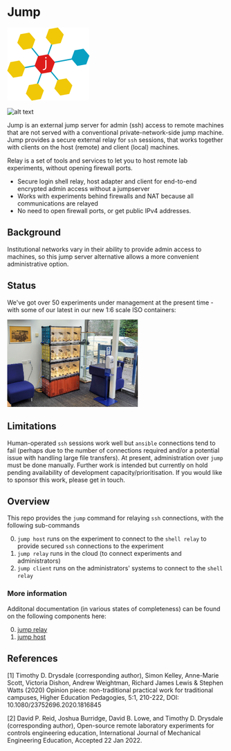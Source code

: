 # Jump

![alt text][logo]

![alt text][status]


Jump is an external jump server for admin (ssh) access to remote machines that are not served with a conventional private-network-side jump machine. Jump provides a secure external relay for `ssh` sessions, that works together with clients on the host (remote) and client (local) machines.

Relay is a set of tools and services to let you to host remote lab experiments, without opening firewall ports.

 - Secure login shell relay, host adapter and client for end-to-end encrypted admin access without a jumpserver 
 - Works with experiments behind firewalls and NAT because all communications are relayed 
 - No need to open firewall ports, or get public IPv4 addresses.
 
## Background
 
Institutional networks vary in their ability to provide admin access to machines, so this jump server alternative allows a more convenient administrative option.
  
## Status

We've got over 50 experiments under management at the present time - with some of our latest in our new 1:6 scale ISO containers:

<img src="./img/AGB_Spinners.jpg" width="60%" alt="One-sixth scale model containers holding spinner experiments">

## Limitations

Human-operated `ssh` sessions work well but `ansible` connections tend to fail (perhaps due to the number of connections required and/or a potential issue with handling large file transfers). At present, administration over `jump`  must be done manually. Further work is intended but currently on hold pending availability of development capacity/prioritisation. If you would like to sponsor this work, please get in touch.

## Overview

This repo provides the `jump` command for relaying `ssh` connections, with the following sub-commands 

0. `jump host` runs on the experiment to connect to the `shell relay` to provide secured `ssh` connections to the experiment
0. `jump relay` runs in the cloud (to connect experiments and administrators)
0. `jump client` runs on the administrators' systems to connect to the `shell relay` 

### More information

Additonal documentation (in various states of completeness) can be found on the following components here:

0. [jump relay](./internal/shellrelay/README.md)
0. [jump host](./internal/shellhost/README.md)

## References

[1] Timothy D. Drysdale (corresponding author), Simon Kelley, Anne-Marie Scott, Victoria Dishon, Andrew Weightman, Richard James Lewis & Stephen Watts (2020) Opinion piece: non-traditional practical work for traditional campuses, Higher Education Pedagogies, 5:1, 210-222, DOI: 10.1080/23752696.2020.1816845 

[2] David P. Reid, Joshua Burridge, David B. Lowe, and Timothy D. Drysdale (corresponding author), Open-source remote laboratory experiments for controls engineering education, International Journal of Mechanical Engineering Education, Accepted 22 Jan 2022. 


[status]: https://img.shields.io/badge/status-operating-green "status; alpha"
[logo]: ./img/logo.png "Relay ecosystem logo - hexagons connected in a network to a letter R"

